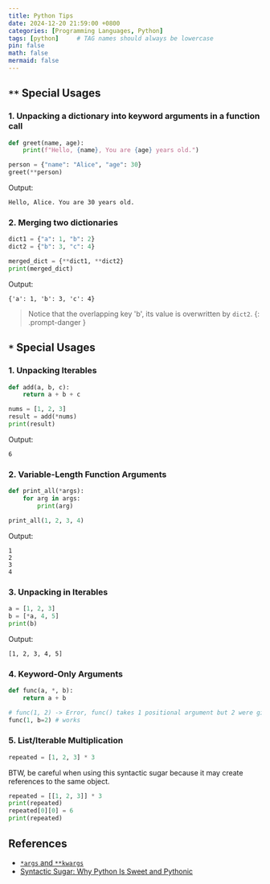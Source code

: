 ```yaml
---
title: Python Tips
date: 2024-12-20 21:59:00 +0800
categories: [Programming Languages, Python]
tags: [python]     # TAG names should always be lowercase
pin: false
math: false
mermaid: false
---
```


## `**` Special Usages

### 1. Unpacking a dictionary into keyword arguments in a function call

```python
def greet(name, age):
    print(f"Hello, {name}, You are {age} years old.")

person = {"name": "Alice", "age": 30}
greet(**person)
```

Output:

```
Hello, Alice. You are 30 years old.
```

### 2. Merging two dictionaries

```python
dict1 = {"a": 1, "b": 2}
dict2 = {"b": 3, "c": 4}

merged_dict = {**dict1, **dict2}
print(merged_dict)
```

Output:

```
{'a': 1, 'b': 3, 'c': 4}
```

> Notice that the overlapping key 'b', its value is overwritten by `dict2`.
{: .prompt-danger }

## `*` Special Usages

### 1. Unpacking Iterables

```python
def add(a, b, c):
    return a + b + c

nums = [1, 2, 3]
result = add(*nums)
print(result)
```

Output:

```
6
```

### 2. Variable-Length Function Arguments

```python
def print_all(*args):
    for arg in args:
        print(arg)

print_all(1, 2, 3, 4)
```

Output:

```
1
2
3
4
```

### 3. Unpacking in Iterables

```python
a = [1, 2, 3]
b = [*a, 4, 5]
print(b)
```

Output:

```
[1, 2, 3, 4, 5]
```

### 4. Keyword-Only Arguments

```python
def func(a, *, b):
    return a + b

# func(1, 2) -> Error, func() takes 1 positional argument but 2 were given
func(1, b=2) # works
```

### 5. List/Iterable Multiplication

```python
repeated = [1, 2, 3] * 3
```

BTW, be careful when using this syntactic sugar because it may create references to the same object.

```python
repeated = [[1, 2, 3]] * 3
print(repeated)
repeated[0][0] = 6
print(repeated)
```

## References

- [`*args` and `**kwargs`](https://book.pythontips.com/en/latest/args_and_kwargs.html)
- [Syntactic Sugar: Why Python Is Sweet and Pythonic](https://realpython.com/syntactic-sugar-python/)
